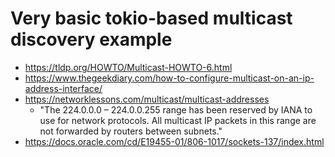 # Very basic tokio-based multicast discovery example

* https://tldp.org/HOWTO/Multicast-HOWTO-6.html
* https://www.thegeekdiary.com/how-to-configure-multicast-on-an-ip-address-interface/
* https://networklessons.com/multicast/multicast-addresses
  * "The 224.0.0.0 – 224.0.0.255 range has been reserved by IANA to use for network protocols. All multicast IP packets in this range are not forwarded by routers between subnets."
* https://docs.oracle.com/cd/E19455-01/806-1017/sockets-137/index.html

